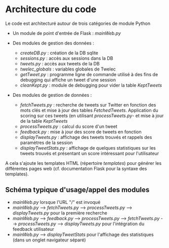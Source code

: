# Architecture du code

Le code est architecturé autour de trois catégories de module Python
  - Un module de point d'entrée de Flask : *mainWeb.py* 
  
  - Des modules de gestion des données : 
    * *createDB.py* : création de la DB sqlite
    * *sessions.py* : accès aux sessions dans la DB
    * *tweets.py* : accès aux tweets de la DB
    * *twelec_globals* : variables globales de Twelec
    * *getTweet.py* : programme ligne de commande utilisé à des fins de debugging qui affiche un tweet d'une session
    * *cleanKept.py* : module de debugging pour vider la table *KeptTweets*
    
  - Des modules de gestion de données :
    * *fetchTweets.py* : recherche de tweets sur Twitter en fonction des mots clés et mise à jour des tables *FetchedTweets*. Application du scoring sur 
    ces tweets (en utilisant *processTweets.py*- et mise à jour de la table *KeptTweets*
    * *processTweets.py* : calcul du score d'un tweet 
    * *feedback.py* : mise à jour des score de tweets en fonction 
    * *displayTweets.py* : affichage des tweets trouvés et rappels des paramètres de la session 
    * *displayTweetStats.py* : affichage de quelques statistiques sur les tweets trouvés et présentant un score intéressant pour l'utilisateur
    
  A cela s'ajoute les templates HTML (répertoire *templates*) pour générer les différentes pages web (cf. documentation Flask pour la syntaxe des templates).
  
  ## Schéma typique d'usage/appel des modules
  
   - *mainWeb.py* lorsque l'URL "/" est invoqué
   - *mainWeb.py* --> *fetchTweets.py* --> *processTweets.py* --> *displayTweets.py* pour la première recherche
   - *mainWeb.py* --> *feedback.py* --> *processTweets.py* --> *fetchTweets.py* --> *processTweets.py* --> *displayTweets.py* pour l'intégration du feedback utilisateur 
   - *mainWeb.py* --> *displayTweetStats* pour l'affichage des statistiques (dans un onglet navigateur séparé)
